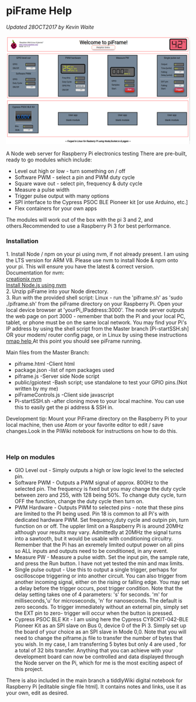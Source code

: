 # piFrame Help
<i>Updated 28OCT2017 by Kevin Waite</i><br>
<br>
<img src="pi-frame-2.png">
<br>
<p>A Node web server for Raspberry Pi electronics testing
There are pre-built, ready to go modules which include:
<ul>
  <li> Level out high or low - turn something on / off </li>
  <li> Software PWM - select a pin and PWM duty cycle </li>
  <li> Square wave out - select pin, frequency & duty cycle</li>
  <li> Measure a pulse width</li>
  <li> Trigger pulse output with many options</li>
  <li> SPI interface to the Cypress PSOC BLE Pioneer kit [or use Arduino, etc.]</li>
  <li> Flex containers for your own apps</li> 
 </ul>
The modules will work out of the box with the pi 3 and 2, and others.Recommended to use a Raspberry Pi 3 for best performance. 
<h3>Installation</h3>
1. Install Node / npm on your pi using nvm, if not already present. I am using the LTS version for ARM V8.  
    Please use nvm to install Node & npm onto your pi. This will ensure you have the latest & correct version.
    Documentation for nvm: <br>
    <a href="https://github.com/creationix/nvm#verify-installation">creationix nvm</a>
    <br>
    <a href="https://www.losant.com/blog/how-to-install-nodejs-on-raspberry-pi">Install Node.js using nvm</a>
    <br>
2. Unzip piFrame into your Node directory.<br>
3. Run with the provided shell script:
    Linux - run the 'piframe.sh' as 'sudo ./piframe.sh' from the piFrame directory on your Raspberry Pi. Open your local         device browser at 'yourPi_IPaddress:3000'. The node server outputs the web page on port 3000 - remember that both the Pi     and your local PC, tablet, or phone must be on the same local network.
    You may find your Pi's IP address by using the shell script from the Master branch [Pi-startSSH.sh] OR your modem/           router config page, or in Linux by using these instructions <a href="https://www.raspberrypi.org/documentation/remote-access/ip-address.md"> nmap help </a>
    At this point you should see piFrame running. <br>
    <p>
    Main files from the Master Branch:<br>
    <ul>
    <li>piframe.html -Client html</li>
    <li>package.json -list of npm packages used</li>
    <li>piframe.js -Server side Node script</li>
    <li>public/gpiotest -Bash script; use standalone to test your GPIO pins.(Not written by my me)</li>
    <li>piFrameControls.js -Client side javascript</li>
    <li>Pi-startSSH.sh -after cloning move to your local machine. You can use this to easily get the pi address & SSH                 in.
    </li>
    </ul>
    Development tip: Mount your PiFrame directory on the Raspberry Pi to your local machine, then use Atom or your favorite       editor to edit / save changes.Look in the PiWiki notebook for instructions on how to do this.
    </p>
<br>
<h3>Help on modules</h3>
<ul>
<li>
  GIO Level out - Simply outputs a high or low logic level to the selected pin. 
  <br>
</li>
<li>
  Software PWM - Outputs a PWM signal of approx. 800Hz to the selected pin. The frequency is fxed but you may change the duty   cycle between zero and 255, with 128 being 50%. To change duty cycle, turn OFF the function, change the duty cycle then       turn   on.
  <br>
</li>
<li>
  PWM Hardware - Outputs PWM to selected pins - note that these pins are limited to the PI being used. Pin 18 is common to     all Pi's with dedicated hardware PWM. Set frequency,duty cycle and outpin pin, turn function on or off. The uppler limit on   a Raspberry Pi is around 20MHz although your results may vary. Admittedly at 20MHz the signal turns into a sawtooth, but it   would be usable with conditioning circuitry. Remember that the Pi has an exremely limited output power on all pins so ALL     inputs and outputs need to be conditioned, in any event.
  <br>
 </li>
 <li>
  Measure PW - Measure a pulse width. Set the input pin, the sample rate, and press the Run button. I have not yet tested the   min and max limits.
  <br>
 </li>
 <li>
  Single pulse output - Use this to output a single trigger, perhaps for oscilloscope triggering or into another circuit. You   can also trigger from another incoming signal, either on the rising or falling edge. You may set a delay before the trigger   occurs, post trigger condition. Note that the delay setting takes one of 4 parameters: 's' for seconds. 'm' for               milliseconds,'u' for microseconds, 'n' for nanoseconds. The default is zero seconds. To trigger immediately without an       external pin, simply set the EXT pin to zero- trigger will occur when the button is pressed.
  <br>
</li>
<li>
  Cypress PSOC BLE Kit - I am using here the Cypress CY8CKIT-042-BLE Pioneer Kit as an SPI slave on Bus 0, device 0 of the Pi   3. Simply set up the board of your choice as an SPI slave in Mode 0,0. Note that you will need to change the piframe.js       file to transfer the number of bytes that you wish. In my case, I am transferring 5 bytes but only 4 are used , for a total   of 32 bits transfer. Anything that you can achieve with your development board can now be controlled and data displayed       through the Node server on the Pi, which for me is the most exciting aspect of this project. 
  <br>
</li>
</ul>




</p>

<p>
There is also included in the main branch a tiddlyWiki digital notebook for Raspberry Pi [editable single file html]. It  contains notes and links, use it as your own, edit as desired.
</p>
